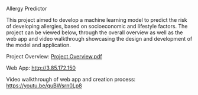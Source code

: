Allergy Predictor

This project aimed to develop a machine learning model to predict the risk of developing allergies, based on socioeconomic and lifestyle factors. The project can be viewed below, through the overall overview as well as the web app and video walkthrough showcasing the design and development of the model and application.

Project Overview: [Project Overview.pdf](https://github.com/user-attachments/files/18341466/Project.Overview.pdf)

Web App: http://3.85.172.150

Video walkthrough of web app and creation process: https://youtu.be/quBWsrn0Lp8

